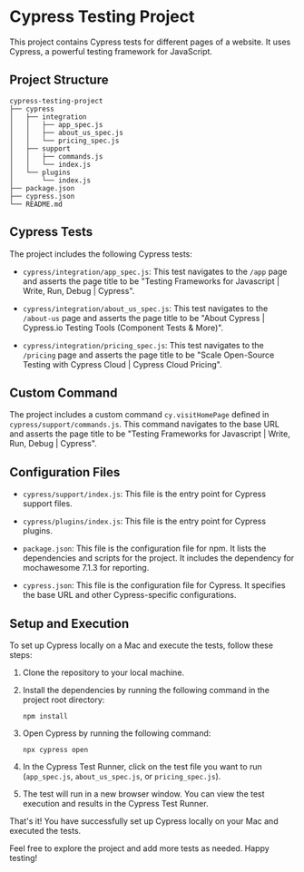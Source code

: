 # Cypress Testing Project

This project contains Cypress tests for different pages of a website. It uses Cypress, a powerful testing framework for JavaScript.

## Project Structure

```
cypress-testing-project
├── cypress
│   ├── integration
│   │   ├── app_spec.js
│   │   ├── about_us_spec.js
│   │   └── pricing_spec.js
│   ├── support
│   │   ├── commands.js
│   │   └── index.js
│   └── plugins
│       └── index.js
├── package.json
├── cypress.json
└── README.md
```

## Cypress Tests

The project includes the following Cypress tests:

- `cypress/integration/app_spec.js`: This test navigates to the `/app` page and asserts the page title to be "Testing Frameworks for Javascript | Write, Run, Debug | Cypress".

- `cypress/integration/about_us_spec.js`: This test navigates to the `/about-us` page and asserts the page title to be "About Cypress | Cypress.io Testing Tools (Component Tests & More)".

- `cypress/integration/pricing_spec.js`: This test navigates to the `/pricing` page and asserts the page title to be "Scale Open-Source Testing with Cypress Cloud | Cypress Cloud Pricing".

## Custom Command

The project includes a custom command `cy.visitHomePage` defined in `cypress/support/commands.js`. This command navigates to the base URL and asserts the page title to be "Testing Frameworks for Javascript | Write, Run, Debug | Cypress".

## Configuration Files

- `cypress/support/index.js`: This file is the entry point for Cypress support files.

- `cypress/plugins/index.js`: This file is the entry point for Cypress plugins.

- `package.json`: This file is the configuration file for npm. It lists the dependencies and scripts for the project. It includes the dependency for mochawesome 7.1.3 for reporting.

- `cypress.json`: This file is the configuration file for Cypress. It specifies the base URL and other Cypress-specific configurations.

## Setup and Execution

To set up Cypress locally on a Mac and execute the tests, follow these steps:

1. Clone the repository to your local machine.

2. Install the dependencies by running the following command in the project root directory:

   ```
   npm install
   ```

3. Open Cypress by running the following command:

   ```
   npx cypress open
   ```

4. In the Cypress Test Runner, click on the test file you want to run (`app_spec.js`, `about_us_spec.js`, or `pricing_spec.js`).

5. The test will run in a new browser window. You can view the test execution and results in the Cypress Test Runner.

That's it! You have successfully set up Cypress locally on your Mac and executed the tests.

Feel free to explore the project and add more tests as needed. Happy testing!